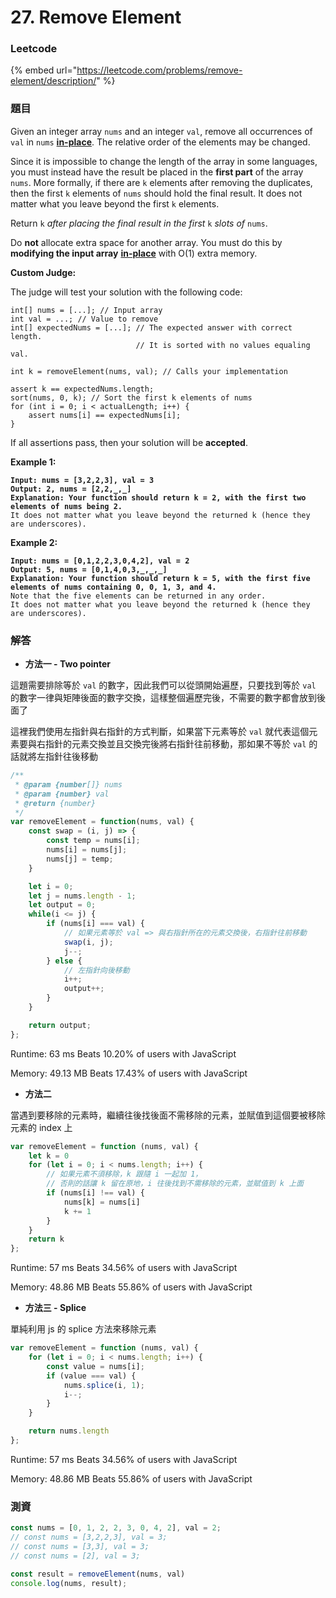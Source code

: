 # 27. Remove Element

### Leetcode

{% embed url="https://leetcode.com/problems/remove-element/description/" %}

### 題目

Given an integer array `nums` and an integer `val`, remove all occurrences of `val` in `nums` [**in-place**](https://en.wikipedia.org/wiki/In-place\_algorithm). The relative order of the elements may be changed.

Since it is impossible to change the length of the array in some languages, you must instead have the result be placed in the **first part** of the array `nums`. More formally, if there are `k` elements after removing the duplicates, then the first `k` elements of `nums` should hold the final result. It does not matter what you leave beyond the first `k` elements.

Return `k` _after placing the final result in the first_ `k` _slots of_ `nums`.

Do **not** allocate extra space for another array. You must do this by **modifying the input array** [**in-place**](https://en.wikipedia.org/wiki/In-place\_algorithm) with O(1) extra memory.

**Custom Judge:**

The judge will test your solution with the following code:

```
int[] nums = [...]; // Input array
int val = ...; // Value to remove
int[] expectedNums = [...]; // The expected answer with correct length.
                            // It is sorted with no values equaling val.

int k = removeElement(nums, val); // Calls your implementation

assert k == expectedNums.length;
sort(nums, 0, k); // Sort the first k elements of nums
for (int i = 0; i < actualLength; i++) {
    assert nums[i] == expectedNums[i];
}
```

If all assertions pass, then your solution will be **accepted**.

&#x20;

**Example 1:**

<pre><code><strong>Input: nums = [3,2,2,3], val = 3
</strong><strong>Output: 2, nums = [2,2,_,_]
</strong><strong>Explanation: Your function should return k = 2, with the first two elements of nums being 2.
</strong>It does not matter what you leave beyond the returned k (hence they are underscores).
</code></pre>

**Example 2:**

<pre><code><strong>Input: nums = [0,1,2,2,3,0,4,2], val = 2
</strong><strong>Output: 5, nums = [0,1,4,0,3,_,_,_]
</strong><strong>Explanation: Your function should return k = 5, with the first five elements of nums containing 0, 0, 1, 3, and 4.
</strong>Note that the five elements can be returned in any order.
It does not matter what you leave beyond the returned k (hence they are underscores).
</code></pre>

### 解答 <a href="#ti-jie" id="ti-jie"></a>

* **方法一 - Two pointer**

這題需要排除等於 `val` 的數字，因此我們可以從頭開始遍歷，只要找到等於 `val` 的數字一律與矩陣後面的數字交換，這樣整個遍歷完後，不需要的數字都會放到後面了

這裡我們使用左指針與右指針的方式判斷，如果當下元素等於 `val` 就代表這個元素要與右指針的元素交換並且交換完後將右指針往前移動，那如果不等於 `val` 的話就將左指針往後移動

```javascript
/**
 * @param {number[]} nums
 * @param {number} val
 * @return {number}
 */
var removeElement = function(nums, val) {
    const swap = (i, j) => {
        const temp = nums[i];
        nums[i] = nums[j];
        nums[j] = temp;
    }

    let i = 0;
    let j = nums.length - 1;
    let output = 0;
    while(i <= j) {
        if (nums[i] === val) {
            // 如果元素等於 val => 與右指針所在的元素交換後，右指針往前移動
            swap(i, j);
            j--;
        } else {
            // 左指針向後移動
            i++;
            output++;
        }
    }

    return output;
};
```

Runtime: 63 ms Beats 10.20% of users with JavaScript

Memory: 49.13 MB Beats 17.43% of users with JavaScript

* **方法二**

當遇到要移除的元素時，繼續往後找後面不需移除的元素，並賦值到這個要被移除元素的 index 上

```javascript
var removeElement = function (nums, val) {
    let k = 0
    for (let i = 0; i < nums.length; i++) {
        // 如果元素不須移除，k 跟隨 i 一起加 1，
        // 否則的話讓 k 留在原地，i 往後找到不需移除的元素，並賦值到 k 上面
        if (nums[i] !== val) {
            nums[k] = nums[i]
            k += 1
        }
    }
    return k
};
```

Runtime: 57 ms Beats 34.56% of users with JavaScript

Memory: 48.86 MB Beats 55.86% of users with JavaScript

* **方法三 - Splice**

單純利用 js 的 splice 方法來移除元素

```javascript
var removeElement = function (nums, val) {
    for (let i = 0; i < nums.length; i++) {
        const value = nums[i];
        if (value === val) {
            nums.splice(i, 1);
            i--;
        }
    }

    return nums.length
};
```

Runtime: 57 ms Beats 34.56% of users with JavaScript

Memory: 48.86 MB Beats 55.86% of users with JavaScript

### 測資

```javascript
const nums = [0, 1, 2, 2, 3, 0, 4, 2], val = 2;
// const nums = [3,2,2,3], val = 3;
// const nums = [3,3], val = 3;
// const nums = [2], val = 3;

const result = removeElement(nums, val)
console.log(nums, result);
```
